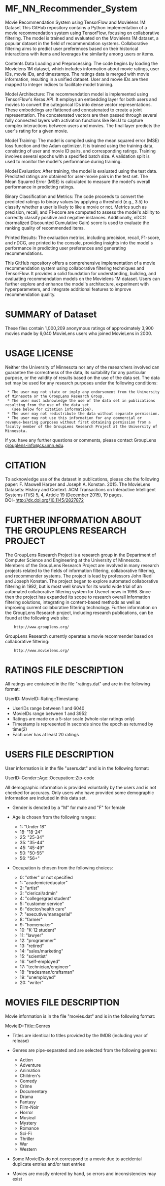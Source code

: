 # MF_NN_Recommender_System
Movie Recommendation System using TensorFlow and Movielens 1M Dataset
This GitHub repository contains a Python implementation of a movie recommendation system using TensorFlow, focusing on collaborative filtering. The model is trained and evaluated on the Movielens 1M dataset, a popular dataset in the field of recommendation systems. Collaborative filtering aims to predict user preferences based on their historical interactions with items and leverages the similarity among users or items.

Contents
Data Loading and Preprocessing:
The code begins by loading the Movielens 1M dataset, which includes information about movie ratings, user IDs, movie IDs, and timestamps. The ratings data is merged with movie information, resulting in a unified dataset. User and movie IDs are then mapped to integer indices to facilitate model training.

Model Architecture:
The recommendation model is implemented using TensorFlow's Keras API. It employs an embedding layer for both users and movies to convert the categorical IDs into dense vector representations. These embeddings are flattened and concatenated to create a joint representation. The concatenated vectors are then passed through several fully connected layers with activation functions like ReLU to capture complex interactions between users and movies. The final layer predicts the user's rating for a given movie.

Model Training:
The model is compiled using the mean squared error (MSE) loss function and the Adam optimizer. It is trained using the training data, consisting of user and movie ID pairs, and corresponding ratings. Training involves several epochs with a specified batch size. A validation split is used to monitor the model's performance during training.

Model Evaluation:
After training, the model is evaluated using the test data. Predicted ratings are obtained for user-movie pairs in the test set. The Mean Squared Error (MSE) is calculated to measure the model's overall performance in predicting ratings.

Binary Classification and Metrics:
The code proceeds to convert the predicted ratings to binary values by applying a threshold (e.g., 3.5) to classify whether a user is likely to like a movie or not. Metrics such as precision, recall, and F1-score are computed to assess the model's ability to correctly classify positive and negative instances. Additionally, nDCG (normalized Discounted Cumulative Gain) score is used to evaluate the ranking quality of recommended items.

Printed Results:
The evaluation metrics, including precision, recall, F1-score, and nDCG, are printed to the console, providing insights into the model's performance in predicting user preferences and generating recommendations.

This GitHub repository offers a comprehensive implementation of a movie recommendation system using collaborative filtering techniques and TensorFlow. It provides a solid foundation for understanding, building, and evaluating recommendation models on the Movielens 1M dataset. Users can further explore and enhance the model's architecture, experiment with hyperparameters, and integrate additional features to improve recommendation quality.

SUMMARY of Dataset
================================================================================

These files contain 1,000,209 anonymous ratings of approximately 3,900 movies made by 6,040 MovieLens users who joined MovieLens in 2000.

USAGE LICENSE
================================================================================

Neither the University of Minnesota nor any of the researchers involved can guarantee the correctness of the data, its suitability for any particular purpose, or the validity of results based on the use of the data set.  The data set may be used for any research purposes under the following conditions:

     * The user may not state or imply any endorsement from the University of Minnesota or the GroupLens Research Group.
     * The user must acknowledge the use of the data set in publications resulting from the use of the data set
       (see below for citation information).
     * The user may not redistribute the data without separate permission.
     * The user may not use this information for any commercial or revenue-bearing purposes without first obtaining permission from a faculty member of the GroupLens Research Project at the University of Minnesota.
If you have any further questions or comments, please contact GroupLens <grouplens-info@cs.umn.edu>. 

CITATION
================================================================================
To acknowledge use of the dataset in publications, please cite the following paper:
F. Maxwell Harper and Joseph A. Konstan. 2015. The MovieLens Datasets: History and Context. ACM Transactions on Interactive Intelligent Systems (TiiS) 5, 4, Article 19 (December 2015), 19 pages. DOI=http://dx.doi.org/10.1145/2827872


FURTHER INFORMATION ABOUT THE GROUPLENS RESEARCH PROJECT
================================================================================
The GroupLens Research Project is a research group in the Department of Computer Science and Engineering at the University of Minnesota. Members of the GroupLens Research Project are involved in many research projects related to the fields of information filtering, collaborative filtering, and recommender systems. The project is lead by professors John Riedl and Joseph Konstan. The project began to explore automated collaborative filtering in 1992, but is most well known for its world wide trial of an automated  collaborative filtering system for Usenet news in 1996. Since then the project  has expanded its scope to research overall information filtering solutions,  integrating in content-based methods as well as improving current collaborative  filtering technology.
Further information on the GroupLens Research project, including research publications, can be found at the following web site:
        
        http://www.grouplens.org/
GroupLens Research currently operates a movie recommender based on  collaborative filtering:

        http://www.movielens.org/

RATINGS FILE DESCRIPTION
================================================================================

All ratings are contained in the file "ratings.dat" and are in the following format:

UserID::MovieID::Rating::Timestamp

- UserIDs range between 1 and 6040 
- MovieIDs range between 1 and 3952
- Ratings are made on a 5-star scale (whole-star ratings only)
- Timestamp is represented in seconds since the epoch as returned by time(2)
- Each user has at least 20 ratings

USERS FILE DESCRIPTION
================================================================================

User information is in the file "users.dat" and is in the following format:

UserID::Gender::Age::Occupation::Zip-code

All demographic information is provided voluntarily by the users and is not checked for accuracy.  Only users who have provided some demographic information are included in this data set.

- Gender is denoted by a "M" for male and "F" for female
- Age is chosen from the following ranges:

	*  1:  "Under 18"
	* 18:  "18-24"
	* 25:  "25-34"
	* 35:  "35-44"
	* 45:  "45-49"
	* 50:  "50-55"
	* 56:  "56+"

- Occupation is chosen from the following choices:

	*  0:  "other" or not specified
	*  1:  "academic/educator"
	*  2:  "artist"
	*  3:  "clerical/admin"
	*  4:  "college/grad student"
	*  5:  "customer service"
	*  6:  "doctor/health care"
	*  7:  "executive/managerial"
	*  8:  "farmer"
	*  9:  "homemaker"
	* 10:  "K-12 student"
	* 11:  "lawyer"
	* 12:  "programmer"
	* 13:  "retired"
	* 14:  "sales/marketing"
	* 15:  "scientist"
	* 16:  "self-employed"
	* 17:  "technician/engineer"
	* 18:  "tradesman/craftsman"
	* 19:  "unemployed"
	* 20:  "writer"

MOVIES FILE DESCRIPTION
================================================================================

Movie information is in the file "movies.dat" and is in the following format:

MovieID::Title::Genres

- Titles are identical to titles provided by the IMDB (including year of release)
- Genres are pipe-separated and are selected from the following genres:

	* Action
	* Adventure
	* Animation
	* Children's
	* Comedy
	* Crime
	* Documentary
	* Drama
	* Fantasy
	* Film-Noir
	* Horror
	* Musical
	* Mystery
	* Romance
	* Sci-Fi
	* Thriller
	* War
	* Western

- Some MovieIDs do not correspond to a movie due to accidental duplicate entries and/or test entries
- Movies are mostly entered by hand, so errors and inconsistencies may exist
